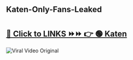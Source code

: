 
 ## Katen-Only-Fans-Leaked

# <h2><a href="https://clipsfans.com/Katen&ref=git">🔗 Click to LINKS ⏩⏩ 👉 🟢 Katen </a></h2>

<a href="https://clipsfans.com/Katen&ref=git" rel="nofollow" data-target="animated-image.originalLink"><img src="https://i.ibb.co.com/xMMVF88/686577567.gif" alt="Viral Video Original" style="max-width: 100%; display: inline-block;" data-target="animated-image.originalImage"></a>

